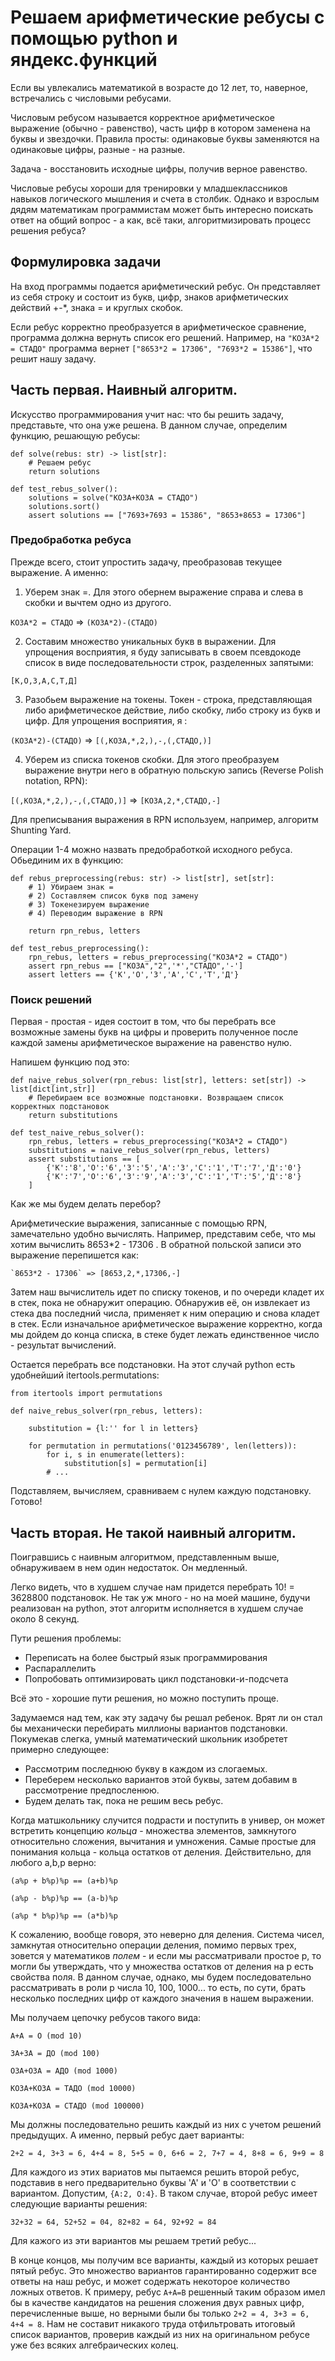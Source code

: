 # Решаем арифметические ребусы с помощью python и яндекс.функций

Если вы увлекались математикой в возрасте до 12 лет, то, наверное, встречались с числовыми ребусами. 

Числовым ребусом называется корректное арифметическое выражение (обычно - равенство), часть цифр в котором заменена на буквы и звездочки. Правила просты: одинаковые буквы заменяются на одинаковые цифры, разные - на разные.

Задача - восстановить исходные цифры, получив верное равенство.

Числовые ребусы хороши для тренировки у младшеклассников навыков логического мышления и счета в столбик. Однако и взрослым дядям математикам программистам может быть интересно поискать ответ на общий вопрос - а как, всё таки, алгоритмизировать процесс решения ребуса?

## Формулировка задачи 

На вход программы подается арифметический ребус. Он представляет из себя строку и состоит из букв, цифр, знаков арифметических действий +-*, знака = и круглых скобок. 

Если ребус корректно преобразуется в арифметическое сравнение, программа должна вернуть список его решений. Например, на `"КОЗА*2 = СТАДО"` программа вернет `["8653*2 = 17306", "7693*2 = 15386"]`, что решит нашу задачу.

## Часть первая. Наивный алгоритм.

Искусство программирования учит нас: что бы решить задачу, представьте, что она уже решена. В данном случае, определим функцию, решающую ребусы:

    def solve(rebus: str) -> list[str]:
        # Решаем ребус
        return solutions

    def test_rebus_solver():
        solutions = solve("КОЗА+КОЗА = СТАДО")
        solutions.sort()        
        assert solutions == ["7693+7693 = 15386", "8653+8653 = 17306"]


### Предобработка ребуса   

Прежде всего, стоит упростить задачу, преобразовав текущее выражение. А именно: 

1) Уберем знак =. Для этого обернем выражение справа и слева в скобки и вычтем одно из другого.

`КОЗА*2 = СТАДО` => `(КОЗА*2)-(СТАДО)`

2) Составим множество уникальных букв в выражении. Для упрощения восприятия, я буду записывать в своем псевдокоде список в виде последовательности строк, разделенных запятыми:

 `[К,О,З,A,С,Т,Д]`

3) Разобьем выражение на токены. Токен - строка, представляющая либо арифметическое действие, либо скобку, либо строку из букв и цифр. Для упрощения восприятия, я :

`(КОЗА*2)-(СТАДО)` => `[(,КОЗА,*,2,),-,(,СТАДО,)]`

4) Уберем из списка токенов скобки. Для этого преобразуем выражение внутри него в обратную польскую запись (Reverse Polish notation, RPN): 

`[(,КОЗА,*,2,),-,(,СТАДО,)]` => `[КОЗА,2,*,СТАДО,-]`

Для преписывания выражения в RPN используем, например, алгоритм Shunting Yard.

Операции 1-4 можно назвать предобработкой исходного ребуса. Обьединим их в функцию:


    def rebus_preprocessing(rebus: str) -> list[str], set[str]:
        # 1) Убираем знак =
        # 2) Составляем список букв под замену 
        # 3) Токенезируем выражение
        # 4) Переводим выражение в RPN

        return rpn_rebus, letters

    def test_rebus_preprocessing():
        rpn_rebus, letters = rebus_preprocessing("КОЗА*2 = СТАДО")
        assert rpn_rebus == ["КОЗА","2",'*',"СТАДО",'-']
        assert letters == {'К','О','З','A','С','Т','Д'}

### Поиск решений

Первая - простая - идея состоит в том, что бы перебрать все возможные замены букв на цифры и проверить полученное после каждой замены арифметическое выражение на равенство нулю.

Напишем функцию под это:

    def naive_rebus_solver(rpn_rebus: list[str], letters: set[str]) -> list[dict[int,str]]
        # Перебираем все возможные подстановки. Возвращаем список корректных подстановок
        return substitutions 

    def test_naive_rebus_solver():
        rpn_rebus, letters = rebus_preprocessing("КОЗА*2 = СТАДО")
        substitutions = naive_rebus_solver(rpn_rebus, letters)
        assert substitutions == [
            {'К':'8','О':'6','З':'5','A':'3','С':'1','Т':'7','Д':'0'}
            {'К':'7','О':'6','З':'9','A':'3','С':'1','Т':'5','Д':'8'}
        ]

Как же мы будем делать перебор? 

Арифметические выражения, записанные с помощью RPN, замечательно удобно вычислять. Например, представим себе, что мы хотим вычислить 8653*2 - 17306 . В обратной польской записи это выражение перепишется как:

    `8653*2 - 17306` => [8653,2,*,17306,-]

Затем наш вычислитель идет по списку токенов, и по очереди кладет их в стек, пока не обнаружит операцию. Обнаружив её, он извлекает из стека два последний числа, применяет к ним операцию и снова кладет в стек. Если изначальное арифметическое выражение корректно, когда мы дойдем до конца списка, в стеке будет лежать единственное число - результат вычислений.

Остается перебрать все подстановки. На этот случай python есть удобнейший itertools.permutations:

    from itertools import permutations

    def naive_rebus_solver(rpn_rebus, letters):

        substitution = {l:'' for l in letters}

        for permutation in permutations('0123456789', len(letters)):
            for i, s in enumerate(letters):
                substitution[s] = permutation[i]
            # ... 

Подставляем, вычисляем, сравниваем с нулем каждую подстановку. Готово!

## Часть вторая. Не такой наивный алгоритм.

Поигравшись с наивным алгоритмом, представленным выше, обнаруживаем в нем один недостаток. Он медленный.

Легко видеть, что в худшем случае нам придется перебрать 10! = 3628800 подстановок. Не так уж много - но на моей машине, будучи реализован на python, этот алгоритм исполняется в худшем случае около 8 секунд.

Пути решения проблемы:

* Переписать на более быстрый язык программирования
* Распараллелить
* Попробовать оптимизировать цикл подстановки-и-подсчета

Всё это - хорошие пути решения, но можно поступить проще.

Задумаемся над тем, как эту задачу бы решал ребенок. Врят ли он стал бы механически перебирать миллионы вариантов подстановки. Покумекав слегка, умный математический школьник изобретет примерно следующее:

- Рассмотрим последнюю букву в каждом из слогаемых. 
- Переберем несколько вариантов этой буквы, затем добавим в рассмотрение предпосленюю. 
- Будем делать так, пока не решим весь ребус.

Когда матшкольнику случится подрасти и поступить в универ, он может встретить концепцию *кольца* - множества элементов, замкнутого относительно сложения, вычитания и умножения. Самые простые для понимания кольца - кольца остатков от деления. Действительно, для любого a,b,p верно:

    (a%p + b%p)%p == (a+b)%p

    (a%p - b%p)%p == (a-b)%p

    (a%p * b%p)%p == (a*b)%p

К сожалению, вообще говоря, это неверно для деления. Система чисел, замкнутая относительно операции деления, помимо первых трех, зовется у математиков *полем* - и если мы рассматривали простое p, то могли бы утверждать, что у множества остатков от деления на p есть свойства поля. В данном случае, однако, мы будем последовательно рассматривать в роли p числа 10, 100, 1000... то есть, по сути, брать несколько последних цифр от каждого значения в нашем выражении. 

Мы получаем цепочку ребусов такого вида:

    А+А = О (mod 10)

    ЗА+ЗА = ДО (mod 100)

    ОЗА+ОЗА = АДО (mod 1000)

    КОЗА+КОЗА = ТАДО (mod 10000)

    КОЗА+КОЗА = СТАДО (mod 100000)

Мы должны последовательно решить каждый из них с учетом решений предыдущих. А именно, первый ребус дает варианты:

    2+2 = 4, 3+3 = 6, 4+4 = 8, 5+5 = 0, 6+6 = 2, 7+7 = 4, 8+8 = 6, 9+9 = 8

Для каждого из этих вариатов мы пытаемся решить второй ребус, подставив в него предварительно буквы 'А' и 'О' в соответствии с вариантом. Допустим, `{А:2, О:4}`. В таком случае, второй ребус имеет следующие варианты решения:

    32+32 = 64, 52+52 = 04, 82+82 = 64, 92+92 = 84

Для кажого из эти вариантов мы решаем третий ребус...

В конце концов, мы получим все варианты, каждый из которых решает пятый ребус. Это множество вариантов гарантированно содержит все ответы на наш ребус, и может содержать некоторое количество ложных ответов. К примеру, ребус `А+А=В` решенный таким образом имел бы в качестве кандидатов на решения сложения двух равных цифр, перечисленные выше, но верными были бы только `2+2 = 4, 3+3 = 6, 4+4 = 8`. Нам не составит никакого труда отфильтровать итоговый список вариантов, проверив каждый из них на оригинальном ребусе уже без всяких алгебраических колец.

